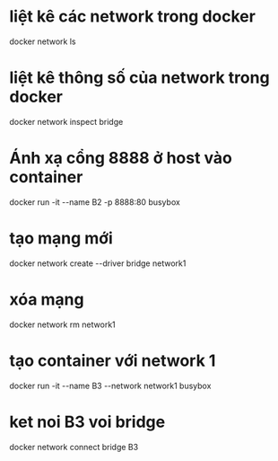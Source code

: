 # liệt kê các network trong docker
docker network ls
# liệt kê thông số của network trong docker
docker network inspect bridge
# Ánh xạ cổng 8888 ở host vào container
docker run -it --name B2 -p 8888:80 busybox
# tạo mạng mới
docker network create --driver bridge network1
# xóa mạng 
docker network rm network1
# tạo container với network 1
docker run -it --name B3 --network network1 busybox
#  ket noi B3 voi bridge
docker network connect bridge B3